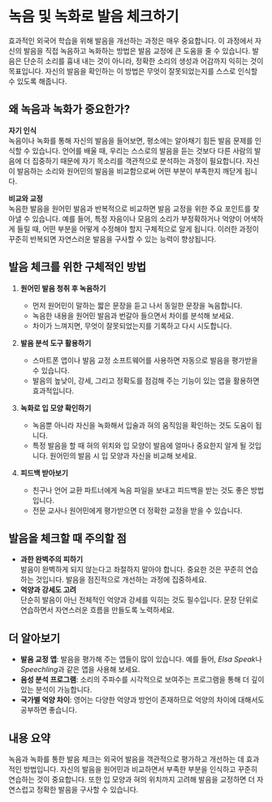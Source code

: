 # 녹음 및 녹화로 발음 체크하기

효과적인 외국어 학습을 위해 발음을 개선하는 과정은 매우 중요합니다. 이 과정에서 자신의 발음을 직접 녹음하고 녹화하는 방법은 발음 교정에 큰 도움을 줄 수 있습니다. 발음은 단순히 소리를 흉내 내는 것이 아니라, 정확한 소리의 생성과 어감까지 익히는 것이 목표입니다. 자신의 발음을 확인하는 이 방법은 무엇이 잘못되었는지를 스스로 인식할 수 있도록 해줍니다.

## 왜 녹음과 녹화가 중요한가?

**자기 인식**  
녹음이나 녹화를 통해 자신의 발음을 들어보면, 평소에는 알아채기 힘든 발음 문제를 인식할 수 있습니다. 언어를 배울 때, 우리는 스스로의 발음을 듣는 것보다 다른 사람의 발음에 더 집중하기 때문에 자기 목소리를 객관적으로 분석하는 과정이 필요합니다. 자신이 발음하는 소리와 원어민의 발음을 비교함으로써 어떤 부분이 부족한지 깨닫게 됩니다.

**비교와 교정**  
녹음한 발음을 원어민 발음과 반복적으로 비교하면 발음 교정을 위한 주요 포인트를 찾아낼 수 있습니다. 예를 들어, 특정 자음이나 모음의 소리가 부정확하거나 억양이 어색하게 들릴 때, 어떤 부분을 어떻게 수정해야 할지 구체적으로 알게 됩니다. 이러한 과정이 꾸준히 반복되면 자연스러운 발음을 구사할 수 있는 능력이 향상됩니다.

## 발음 체크를 위한 구체적인 방법

1. **원어민 발음 청취 후 녹음하기**  
   - 먼저 원어민이 말하는 짧은 문장을 듣고 나서 동일한 문장을 녹음합니다.
   - 녹음한 내용을 원어민 발음과 번갈아 들으면서 차이를 분석해 보세요.
   - 차이가 느껴지면, 무엇이 잘못되었는지를 기록하고 다시 시도합니다.

2. **발음 분석 도구 활용하기**  
   - 스마트폰 앱이나 발음 교정 소프트웨어를 사용하면 자동으로 발음을 평가받을 수 있습니다.
   - 발음의 높낮이, 강세, 그리고 정확도를 점검해 주는 기능이 있는 앱을 활용하면 효과적입니다.

3. **녹화로 입 모양 확인하기**  
   - 녹음뿐 아니라 자신을 녹화해서 입술과 혀의 움직임을 확인하는 것도 도움이 됩니다.
   - 특정 발음을 할 때 혀의 위치와 입 모양이 발음에 얼마나 중요한지 알게 될 것입니다. 원어민의 발음 시 입 모양과 자신을 비교해 보세요.

4. **피드백 받아보기**  
   - 친구나 언어 교환 파트너에게 녹음 파일을 보내고 피드백을 받는 것도 좋은 방법입니다.
   - 전문 교사나 원어민에게 평가받으면 더 정확한 교정을 받을 수 있습니다.

## 발음을 체크할 때 주의할 점

- **과한 완벽주의 피하기**  
  발음이 완벽하게 되지 않는다고 좌절하지 말아야 합니다. 중요한 것은 꾸준히 연습하는 것입니다. 발음을 점진적으로 개선하는 과정에 집중하세요.
- **억양과 강세도 고려**  
  단순히 발음이 아닌 전체적인 억양과 강세를 익히는 것도 필수입니다. 문장 단위로 연습하면서 자연스러운 흐름을 만들도록 노력하세요.

## 더 알아보기

- **발음 교정 앱**: 발음을 평가해 주는 앱들이 많이 있습니다. 예를 들어, *Elsa Speak*나 *Speechling*과 같은 앱을 사용해 보세요.
- **음성 분석 프로그램**: 소리의 주파수를 시각적으로 보여주는 프로그램을 통해 더 깊이 있는 분석이 가능합니다.
- **국가별 억양 차이**: 영어는 다양한 억양과 방언이 존재하므로 억양의 차이에 대해서도 공부하면 좋습니다.

## 내용 요약

녹음과 녹화를 통한 발음 체크는 외국어 발음을 객관적으로 평가하고 개선하는 데 효과적인 방법입니다. 자신의 발음을 원어민과 비교하면서 부족한 부분을 인식하고 꾸준히 연습하는 것이 중요합니다. 또한 입 모양과 혀의 위치까지 고려해 발음을 교정하면 더 자연스럽고 정확한 발음을 구사할 수 있습니다.